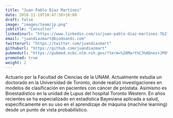 ```yaml
---
title: "Juan Pablo Díaz Martínez"
date: 2018-11-19T10:47:58+10:00
draft: false
image: "images/team/jp.png"
jobtitle: "Consultor"
linkedinurl: "https://www.linkedin.com/in/juan-pablo-diaz-martinez-7b212b14a"
email: "juandiazmart@biodxandi.com"
twitterurl: "https://twitter.com/juandiazmart"
githuburl: "https://github.com/juandiazmart"
pubmedurl: "https://pubmed.ncbi.nlm.nih.gov/?term=%28Mart%C3%ADnez+JPD%5BAuthor%5D+%29+OR+%28Diaz+Martinez+JP%5BAuthor%5D%29"
promoted: true
weight: 2
---
```


Actuario por la Facultad de Ciencias de la UNAM. Actualmente estudia un doctorado en la Universidad de Toronto, donde realizó investigaciones en modelos de clasificación en pacientes con cáncer de próstata. Asimismo es Bioestadístico en la unidad de Lupus del hospital Toronto Western.
En años recientes se ha especializado en estadística Bayesiana aplicada a salud, específicamente en su uso en el aprendizaje de máquina (machine learning) desde un punto de vista probabilístico.

